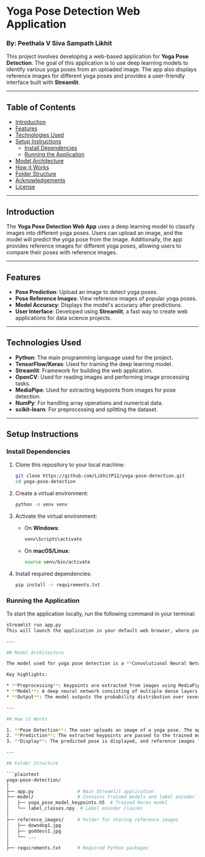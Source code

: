 # Yoga Pose Detection Web Application

### By: Peethala V Siva Sampath Likhit  

This project involves developing a web-based application for **Yoga Pose Detection**. The goal of this application is to use deep learning models to identify various yoga poses from an uploaded image. The app also displays reference images for different yoga poses and provides a user-friendly interface built with **Streamlit**.

---

## Table of Contents

- [Introduction](#introduction)
- [Features](#features)
- [Technologies Used](#technologies-used)
- [Setup Instructions](#setup-instructions)
  - [Install Dependencies](#install-dependencies)
  - [Running the Application](#running-the-application)
- [Model Architecture](#model-architecture)
- [How it Works](#how-it-works)
- [Folder Structure](#folder-structure)
- [Acknowledgements](#acknowledgements)
- [License](#license)

---

## Introduction

The **Yoga Pose Detection Web App** uses a deep learning model to classify images into different yoga poses. Users can upload an image, and the model will predict the yoga pose from the image. Additionally, the app provides reference images for different yoga poses, allowing users to compare their poses with reference images.

---

## Features

- **Pose Prediction**: Upload an image to detect yoga poses.
- **Pose Reference Images**: View reference images of popular yoga poses.
- **Model Accuracy**: Displays the model's accuracy after predictions.
- **User Interface**: Developed using **Streamlit**, a fast way to create web applications for data science projects.

---

## Technologies Used

- **Python**: The main programming language used for the project.
- **TensorFlow/Keras**: Used for training the deep learning model.
- **Streamlit**: Framework for building the web application.
- **OpenCV**: Used for reading images and performing image processing tasks.
- **MediaPipe**: Used for extracting keypoints from images for pose detection.
- **NumPy**: For handling array operations and numerical data.
- **scikit-learn**: For preprocessing and splitting the dataset.

---

## Setup Instructions

### Install Dependencies

1. Clone this repository to your local machine:
    ```bash
    git clone https://github.com/LikhitP12/yoga-pose-detection.git
    cd yoga-pose-detection
    ```

2. Create a virtual environment:
    ```bash
    python -m venv venv
    ```

3. Activate the virtual environment:
    - On **Windows**:
      ```bash
      venv\Scripts\activate
      ```
    - On **macOS/Linux**:
      ```bash
      source venv/bin/activate
      ```

4. Install required dependencies:
    ```bash
    pip install -r requirements.txt
    ```

### Running the Application

To start the application locally, run the following command in your terminal:
```bash
streamlit run app.py
This will launch the application in your default web browser, where you can interact with the Yoga Pose Detection Web App.

---

## Model Architecture

The model used for yoga pose detection is a **Convolutional Neural Network (CNN)**, trained on keypoint-based features extracted using **MediaPipe**. The architecture of the model consists of several convolutional layers followed by dense layers for classification.

Key highlights:

* **Preprocessing**: Keypoints are extracted from images using MediaPipe.
* **Model**: A deep neural network consisting of multiple dense layers.
* **Output**: The model outputs the probability distribution over several yoga poses.

---

## How it Works

1. **Pose Detection**: The user uploads an image of a yoga pose. The application uses **MediaPipe** to extract keypoints from the image.
2. **Prediction**: The extracted keypoints are passed to the trained model, which predicts the yoga pose.
3. **Display**: The predicted pose is displayed, and reference images for the selected pose are shown.

---

## Folder Structure

```plaintext
yoga-pose-detection/
│
├── app.py                # Main Streamlit application
├── model/                # Contains trained models and label encoder
│   ├── yoga_pose_model_keypoints.h5  # Trained Keras model
│   └── label_classes.npy  # Label encoder classes
│
├── reference_images/     # Folder for storing reference images
│   ├── downdog1.jpg
│   ├── goddess1.jpg
│   └── ...
│
├── requirements.txt      # Required Python packages
